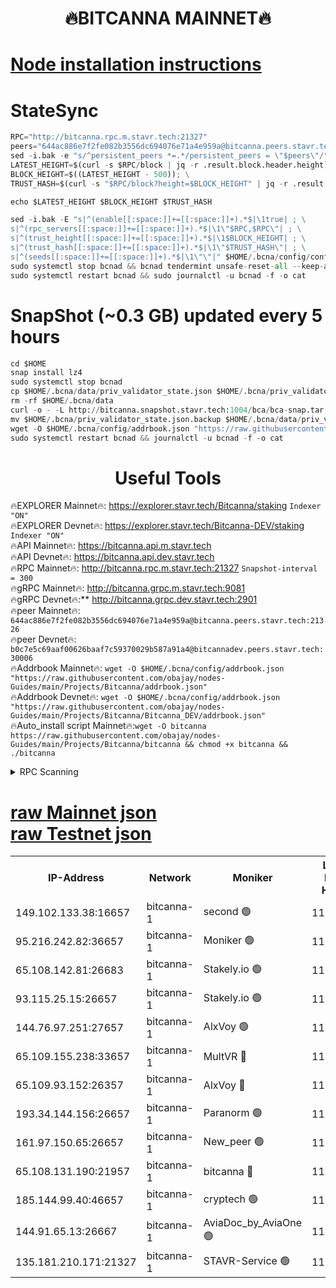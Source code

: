<h1 align="center"> 🔥BITCANNA MAINNET🔥</h1>


[Node installation instructions](https://github.com/obajay/nodes-Guides/tree/main/Projects/Bitcanna)
=

# StateSync
```python
RPC="http://bitcanna.rpc.m.stavr.tech:21327"
peers="644ac886e7f2fe082b3556dc694076e71a4e959a@bitcanna.peers.stavr.tech:21326"
sed -i.bak -e "s/^persistent_peers *=.*/persistent_peers = \"$peers\"/" $HOME/.bcna/config/config.toml
LATEST_HEIGHT=$(curl -s $RPC/block | jq -r .result.block.header.height); \
BLOCK_HEIGHT=$((LATEST_HEIGHT - 500)); \
TRUST_HASH=$(curl -s "$RPC/block?height=$BLOCK_HEIGHT" | jq -r .result.block_id.hash)

echo $LATEST_HEIGHT $BLOCK_HEIGHT $TRUST_HASH

sed -i.bak -E "s|^(enable[[:space:]]+=[[:space:]]+).*$|\1true| ; \
s|^(rpc_servers[[:space:]]+=[[:space:]]+).*$|\1\"$RPC,$RPC\"| ; \
s|^(trust_height[[:space:]]+=[[:space:]]+).*$|\1$BLOCK_HEIGHT| ; \
s|^(trust_hash[[:space:]]+=[[:space:]]+).*$|\1\"$TRUST_HASH\"| ; \
s|^(seeds[[:space:]]+=[[:space:]]+).*$|\1\"\"|" $HOME/.bcna/config/config.toml
sudo systemctl stop bcnad && bcnad tendermint unsafe-reset-all --keep-addr-book
sudo systemctl restart bcnad && sudo journalctl -u bcnad -f -o cat
```
# SnapShot (~0.3 GB) updated every 5 hours
```python
cd $HOME
snap install lz4
sudo systemctl stop bcnad
cp $HOME/.bcna/data/priv_validator_state.json $HOME/.bcna/priv_validator_state.json.backup
rm -rf $HOME/.bcna/data
curl -o - -L http://bitcanna.snapshot.stavr.tech:1004/bca/bca-snap.tar.lz4 | lz4 -c -d - | tar -x -C $HOME/.bcna --strip-components 2
mv $HOME/.bcna/priv_validator_state.json.backup $HOME/.bcna/data/priv_validator_state.json
wget -O $HOME/.bcna/config/addrbook.json "https://raw.githubusercontent.com/obajay/nodes-Guides/main/Projects/Bitcanna/addrbook.json"
sudo systemctl restart bcnad && journalctl -u bcnad -f -o cat
```

 <h1 align="center"> Useful Tools</h1>

🔥EXPLORER Mainnet🔥:    https://explorer.stavr.tech/Bitcanna/staking          `Indexer "ON"` \
🔥EXPLORER Devnet🔥:     https://explorer.stavr.tech/Bitcanna-DEV/staking     `Indexer "ON"` \
🔥API Mainnet🔥:         https://bitcanna.api.m.stavr.tech \
🔥API Devnet🔥:          https://bitcanna.api.dev.stavr.tech \
🔥RPC Mainnet🔥:         http://bitcanna.rpc.m.stavr.tech:21327         `Snapshot-interval = 300` \
🔥gRPC Mainnet🔥:        http://bitcanna.grpc.m.stavr.tech:9081 \
🔥gRPC Devnet🔥:**       http://bitcanna.grpc.dev.stavr.tech:2901 \
🔥peer Mainnet🔥:        `644ac886e7f2fe082b3556dc694076e71a4e959a@bitcanna.peers.stavr.tech:21326` \
🔥peer Devnet🔥:         `b0c7e5c69aaf00626baaf7c59370029b587a91a4@bitcannadev.peers.stavr.tech:30006` \
🔥Addrbook Mainnet🔥:    ```wget -O $HOME/.bcna/config/addrbook.json "https://raw.githubusercontent.com/obajay/nodes-Guides/main/Projects/Bitcanna/addrbook.json"``` \
🔥Addrbook Devnet🔥:    ```wget -O $HOME/.bcna/config/addrbook.json "https://raw.githubusercontent.com/obajay/nodes-Guides/main/Projects/Bitcanna/Bitcanna_DEV/addrbook.json"``` \
🔥Auto_install script Mainnet🔥:```wget -O bitcanna https://raw.githubusercontent.com/obajay/nodes-Guides/main/Projects/Bitcanna/bitcanna && chmod +x bitcanna && ./bitcanna```



<details>
<summary>RPC Scanning</summary>

<h2 align="center"> We scan nodes in real time every 4 hours. And we provide the final result of RPC endpoints.
We cannot influence the operation of these nodes in any way. </h2>


```python
If Voting Power is higher than 0 --> then the Node is a validator of the network and may be subject to attack and be a potential threat to the chain.
```
```python
We marked such validators with a red symbol
```

</details>

[raw Mainnet json](https://rpc-check.bcam.stavr.tech/bcam/rpc-bcam-result.json) \
[raw Testnet json](https://github.com/obajay/StateSync-snapshots/tree/main/Projects/Bitcanna/Rpc-Check-Testnet)
=



<table><tr><th>IP-Address</th><th>Network</th><th>Moniker</th><th>Latest Block Height</th><th>Earliest Block Height</th><th>Catching Up</th><th>Tx Index</th><th>Voting Power</th><th>Scan Time</th></tr><tr><td>149.102.133.38:16657</td><td>bitcanna-1</td><td>second 🟢</td><td>11586907</td><td>1</td><td>False</td><td>on</td><td>0</td><td>2023-12-08T14:03:20.708242097UTC</td></tr><tr><td>95.216.242.82:36657</td><td>bitcanna-1</td><td>Moniker 🟢</td><td>11586899</td><td>5776907</td><td>False</td><td>on</td><td>0</td><td>2023-12-08T14:02:33.869098626UTC</td></tr><tr><td>65.108.142.81:26683</td><td>bitcanna-1</td><td>Stakely.io 🟢</td><td>11586902</td><td>6152001</td><td>False</td><td>on</td><td>0</td><td>2023-12-08T14:02:51.255033909UTC</td></tr><tr><td>93.115.25.15:26657</td><td>bitcanna-1</td><td>Stakely.io 🟢</td><td>11586901</td><td>6520001</td><td>False</td><td>on</td><td>0</td><td>2023-12-08T14:02:44.723698669UTC</td></tr><tr><td>144.76.97.251:27657</td><td>bitcanna-1</td><td>AlxVoy 🟢</td><td>11586906</td><td>8805201</td><td>False</td><td>on</td><td>0</td><td>2023-12-08T14:03:12.102621167UTC</td></tr><tr><td>65.109.155.238:33657</td><td>bitcanna-1</td><td>MultVR 🔴</td><td>11586903</td><td>9933415</td><td>False</td><td>on</td><td>349562</td><td>2023-12-08T14:02:56.180484097UTC</td></tr><tr><td>65.109.93.152:26357</td><td>bitcanna-1</td><td>AlxVoy 🔴</td><td>11586907</td><td>10824001</td><td>False</td><td>on</td><td>1391603</td><td>2023-12-08T14:03:21.296540139UTC</td></tr><tr><td>193.34.144.156:26657</td><td>bitcanna-1</td><td>Paranorm 🟢</td><td>11586904</td><td>10961301</td><td>False</td><td>on</td><td>0</td><td>2023-12-08T14:03:00.879642922UTC</td></tr><tr><td>161.97.150.65:26657</td><td>bitcanna-1</td><td>New_peer 🟢</td><td>11586902</td><td>11334001</td><td>False</td><td>on</td><td>0</td><td>2023-12-08T14:02:51.596980363UTC</td></tr><tr><td>65.108.131.190:21957</td><td>bitcanna-1</td><td>bitcanna 🔴</td><td>11586904</td><td>11486904</td><td>False</td><td>on</td><td>408257</td><td>2023-12-08T14:03:00.605676566UTC</td></tr><tr><td>185.144.99.40:46657</td><td>bitcanna-1</td><td>cryptech 🟢</td><td>11586899</td><td>11528001</td><td>False</td><td>on</td><td>0</td><td>2023-12-08T14:02:31.424162950UTC</td></tr><tr><td>144.91.65.13:26667</td><td>bitcanna-1</td><td>AviaDoc_by_AviaOne 🟢</td><td>11586905</td><td>11577001</td><td>False</td><td>on</td><td>0</td><td>2023-12-08T14:03:07.440578140UTC</td></tr><tr><td>135.181.210.171:21327</td><td>bitcanna-1</td><td>STAVR-Service 🟢</td><td>11586906</td><td>11585801</td><td>False</td><td>on</td><td>0</td><td>2023-12-08T14:03:11.852259715UTC</td></tr></table>
